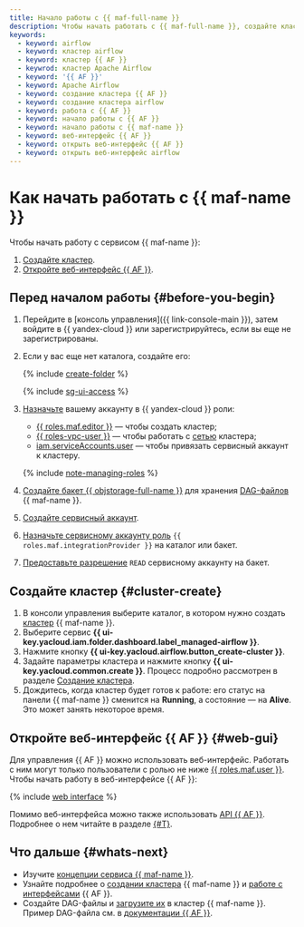 ```yaml
---
title: Начало работы с {{ maf-full-name }}
description: Чтобы начать работать с {{ maf-full-name }}, создайте кластер сервиса и откройте веб-интерфейс {{ AF }}.
keywords:
  - keyword: airflow
  - keyword: кластер airflow
  - keyword: кластер {{ AF }}
  - keywrod: кластер Apache Airflow
  - keyword: '{{ AF }}'
  - keyword: Apache Airflow
  - keyword: создание кластера {{ AF }}
  - keyword: создание кластера airflow
  - keyword: работа с {{ AF }}
  - keyword: начало работы с {{ AF }}
  - keyword: начало работы с {{ maf-name }}
  - keyword: веб-интерфейс {{ AF }}
  - keyword: открыть веб-интерфейс {{ AF }}
  - keyword: открыть веб-интерфейс airflow
---
```


# Как начать работать с {{ maf-name }}

Чтобы начать работу с сервисом {{ maf-name }}:

1. [Создайте кластер](#cluster-create).
1. [Откройте веб-интерфейс {{ AF }}](#web-gui).

## Перед началом работы {#before-you-begin}

1. Перейдите в [консоль управления]({{ link-console-main }}), затем войдите в {{ yandex-cloud }} или зарегистрируйтесь, если вы еще не зарегистрированы.

1. Если у вас еще нет каталога, создайте его:

   {% include [create-folder](../_includes/create-folder.md) %}

   {% include [sg-ui-access](../_includes/mdb/maf/note-sg-ui-access.md) %}

1. [Назначьте](../iam/operations/roles/grant.md) вашему аккаунту в {{ yandex-cloud }} роли:

    * [{{ roles.maf.editor }}](security/index.md#managed-airflow-editor) — чтобы создать кластер;
    * [{{ roles-vpc-user }}](../vpc/security/index.md#vpc-user) — чтобы работать с [сетью](../vpc/concepts/network.md#network) кластера;
    * [iam.serviceAccounts.user](../iam/security/index.md#iam-serviceAccounts-user) — чтобы привязать сервисный аккаунт к кластеру.

    {% include [note-managing-roles](../_includes/mdb/note-managing-roles.md) %}

1. [Создайте бакет {{ objstorage-full-name }}](../storage/operations/buckets/create.md) для хранения [DAG-файлов](concepts/index.md#about-the-service) {{ maf-name }}.
1. [Создайте сервисный аккаунт](../iam/operations/sa/create.md).
1. [Назначьте сервисному аккаунту роль](../iam/operations/sa/assign-role-for-sa.md) `{{ roles.maf.integrationProvider }}` на каталог или бакет.
1. [Предоставьте разрешение](../storage/operations/buckets/edit-acl.md) `READ` сервисному аккаунту на бакет.

## Создайте кластер {#cluster-create}

1. В консоли управления выберите каталог, в котором нужно создать [кластер](../glossary/cluster.md) {{ maf-name }}.
1. Выберите сервис **{{ ui-key.yacloud.iam.folder.dashboard.label_managed-airflow }}**.
1. Нажмите кнопку **{{ ui-key.yacloud.airflow.button_create-cluster }}**.
1. Задайте параметры кластера и нажмите кнопку **{{ ui-key.yacloud.common.create }}**. Процесс подробно рассмотрен в разделе [Создание кластера](operations/cluster-create.md).
1. Дождитесь, когда кластер будет готов к работе: его статус на панели {{ maf-name }} сменится на **Running**, а состояние — на **Alive**. Это может занять некоторое время.

## Откройте веб-интерфейс {{ AF }} {#web-gui}

Для управления {{ AF }} можно использовать веб-интерфейс. Работать с ним могут только пользователи с ролью не ниже [{{ roles.maf.user }}](security/index.md#managed-airflow-user). Чтобы начать работу в веб-интерфейсе {{ AF }}:

{% include [web interface](../_includes/mdb/maf/web-interface.md) %}

Помимо веб-интерфейса можно также использовать [API {{ AF }}](https://airflow.apache.org/docs/apache-airflow/stable/stable-rest-api-ref.html). Подробнее о нем читайте в разделе [{#T}](operations/af-interfaces.md).

## Что дальше {#whats-next}

* Изучите [концепции сервиса {{ maf-name }}](concepts/index.md).
* Узнайте подробнее о [создании кластера](operations/cluster-create.md) {{ maf-name }} и [работе с интерфейсами](operations/af-interfaces.md) {{ AF }}.
* Создайте DAG-файлы и [загрузите их](operations/upload-dags.md) в кластер {{ maf-name }}. Пример DAG-файла см. в [документации {{ AF }}](https://airflow.apache.org/docs/apache-airflow/stable/tutorial/fundamentals.html).
